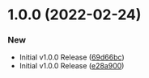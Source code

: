 # 1.0.0 (2022-02-24)


### New

* Initial v1.0.0 Release ([69d66bc](https://github.com/willguibr/zpacloud-playbooks/commit/69d66bc65bc8e07a587a093b0b72f3fd63a62f53))
* Initial v1.0.0 Release ([e28a900](https://github.com/willguibr/zpacloud-playbooks/commit/e28a9003538735e2a9d8ca24f7d27bcf4f22bb0d))
